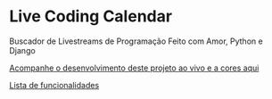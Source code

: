 # Live Coding Calendar

Buscador de Livestreams de Programação
Feito com Amor, Python e Django

[Acompanhe o desenvolvimento deste projeto ao vivo e a cores aqui](https://twitch.tv/theperna)

[Lista de funcionalidades](todo.md)